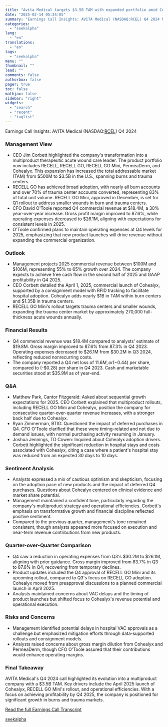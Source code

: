 ```yaml
---
title: "Avita Medical targets $3.5B TAM with expanded portfolio amid Cohealyx launch in 2025"
date: "2025-02-14 05:34:05"
summary: "Earnings Call Insights: AVITA Medical (NASDAQ:RCEL) Q4 2024 Management View CEO Jim Corbett highlighted the company's transformation into a multiproduct therapeutic acute wound care leader. The product portfolio now includes RECELL, RECELL GO, RECELL GO Mini, PermeaDerm, and Cohealyx. This expansion has increased the total addressable market (TAM) from $500M..."
categories:
  - "seekalpha"
lang:
  - "en"
translations:
  - "en"
tags:
  - "seekalpha"
menu: ""
thumbnail: ""
lead: ""
comments: false
authorbox: false
pager: true
toc: false
mathjax: false
sidebar: "right"
widgets:
  - "search"
  - "recent"
  - "taglist"
---
```


Earnings Call Insights: AVITA Medical (NASDAQ:[RCEL](https://seekingalpha.com/symbol/RCEL "AVITA Medical, Inc.")) Q4 2024

### Management View

* CEO Jim Corbett highlighted the company's transformation into a multiproduct therapeutic acute wound care leader. The product portfolio now includes RECELL, RECELL GO, RECELL GO Mini, PermeaDerm, and Cohealyx. This expansion has increased the total addressable market (TAM) from $500M to $3.5B in the U.S., spanning burns and trauma centers.
* RECELL GO has achieved broad adoption, with nearly all burn accounts and over 70% of trauma center accounts converted, representing 83% of total unit volume. RECELL GO Mini, approved in December, is set for Q1 rollout to address smaller wounds in burn and trauma centers.
* CFO David O'Toole reported Q4 commercial revenue at $18.4M, a 30% year-over-year increase. Gross profit margin improved to 87.6%, while operating expenses decreased to $26.1M, aligning with expectations for consistent levels in 2025.
* O'Toole confirmed plans to maintain operating expenses at Q4 levels for 2025, emphasizing that new product launches will drive revenue without expanding the commercial organization.

### Outlook

* Management projects 2025 commercial revenue between $100M and $106M, representing 55% to 65% growth over 2024. The company expects to achieve free cash flow in the second half of 2025 and GAAP profitability in Q4 2025.
* CEO Corbett detailed the April 1, 2025, commercial launch of Cohealyx, supported by a consignment model with RFID tracking to facilitate hospital adoption. Cohealyx adds nearly $1B in TAM within burn centers and $1.35B in trauma centers.
* RECELL GO Mini's rollout targets trauma centers and smaller wounds, expanding the trauma center market by approximately 270,000 full-thickness acute wounds annually.

### Financial Results

* Q4 commercial revenue was $18.4M compared to analysts' estimate of $19.8M. Gross margin improved to 87.6% from 87.3% in Q4 2023. Operating expenses decreased to $26.1M from $30.2M in Q3 2024, reflecting reduced nonrecurring costs.
* The company reported a Q4 net loss of $11.6M, or (-$0.44) per share, compared to (-$0.28) per share in Q4 2023. Cash and marketable securities stood at $35.9M as of year-end.

### Q&A

* Matthew Park, Cantor Fitzgerald: Asked about sequential growth expectations for 2025. CEO Corbett explained that multiproduct rollouts, including RECELL GO Mini and Cohealyx, position the company for consecutive quarter-over-quarter revenue increases, with a stronger back half due to Cohealyx.
* Ryan Zimmerman, BTIG: Questioned the impact of deferred purchases in Q4. CFO O'Toole clarified that these were timing-related and not due to demand issues, with normal purchasing activity resuming in January.
* Joshua Jennings, TD Cowen: Inquired about Cohealyx adoption drivers. Corbett highlighted the significant reduction in hospital stays and costs associated with Cohealyx, citing a case where a patient's hospital stay was reduced from an expected 30 days to 10 days.

### Sentiment Analysis

* Analysts expressed a mix of cautious optimism and skepticism, focusing on the adoption pace of new products and the impact of deferred Q4 purchases. Questions about Cohealyx centered on clinical evidence and market share potential.
* Management maintained a confident tone, particularly regarding the company's multiproduct strategy and operational efficiencies. Corbett's emphasis on transformative growth and financial discipline reflected positive sentiment.
* Compared to the previous quarter, management's tone remained consistent, though analysts appeared more focused on execution and near-term revenue contributions from new products.

### Quarter-over-Quarter Comparison

* Q4 saw a reduction in operating expenses from Q3's $30.2M to $26.1M, aligning with prior guidance. Gross margin improved from 83.7% in Q3 to 87.6% in Q4, recovering from temporary declines.
* Product updates included the Q4 approval of RECELL GO Mini and its upcoming rollout, compared to Q3's focus on RECELL GO adoption. Cohealyx moved from preapproval discussions to a planned commercial launch in April 2025.
* Analysts maintained concerns about VAC delays and the timing of product launches but shifted focus to Cohealyx's revenue potential and operational execution.

### Risks and Concerns

* Management identified potential delays in hospital VAC approvals as a challenge but emphasized mitigation efforts through data-supported rollouts and consignment models.
* Analysts raised concerns about gross margin dilution from Cohealyx and PermeaDerm, though CFO O'Toole assured that their contributions would enhance operating margins.

### Final Takeaway

AVITA Medical's Q4 2024 call highlighted its evolution into a multiproduct company with a $3.5B TAM. Key drivers include the April 2025 launch of Cohealyx, RECELL GO Mini's rollout, and operational efficiencies. With a focus on achieving profitability by Q4 2025, the company is positioned for significant growth in burns and trauma markets.

[Read the full Earnings Call Transcript](https://seekingalpha.com/symbol/RCEL/earnings/transcripts)

[seekalpha](https://seekingalpha.com/news/4408337-avita-medical-targets-3_5b-tam-with-expanded-portfolio-amid-cohealyx-launch-in-2025)
